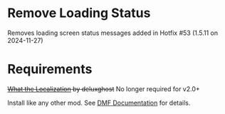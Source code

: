 # Remove Loading Status
Removes loading screen status messages added in Hotfix #53 (1.5.11 on 2024-11-27)

# Requirements
~~[What the Localization](https://www.nexusmods.com/warhammer40kdarktide/mods/163) by deluxghost~~ No longer required for v2.0+

Install like any other mod. See [DMF Documentation](https://dmf-docs.darkti.de/#/installing-mods) for details.
